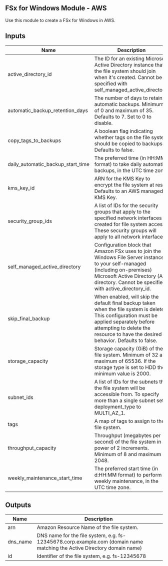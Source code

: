 ## FSx for Windows Module - AWS

Use this module to create a FSx for Windows in AWS.

## Inputs

| Name | Description | Type | Default | Required |
|------|-------------|------|---------|:--------:|
| active\_directory\_id | The ID for an existing Microsoft Active Directory instance that the file system should join when it's created. Cannot be specified with self\_managed\_active\_directory. | `any` | `null` | no |
| automatic\_backup\_retention\_days | The number of days to retain automatic backups. Minimum of 0 and maximum of 35. Defaults to 7. Set to 0 to disable. | `any` | `null` | no |
| copy\_tags\_to\_backups | A boolean flag indicating whether tags on the file system should be copied to backups. Defaults to false. | `any` | `null` | no |
| daily\_automatic\_backup\_start\_time | The preferred time (in HH:MM format) to take daily automatic backups, in the UTC time zone. | `any` | `null` | no |
| kms\_key\_id | ARN for the KMS Key to encrypt the file system at rest. Defaults to an AWS managed KMS Key. | `any` | `null` | no |
| security\_group\_ids | A list of IDs for the security groups that apply to the specified network interfaces created for file system access. These security groups will apply to all network interfaces. | `list` | `null` | no |
| self\_managed\_active\_directory | Configuration block that Amazon FSx uses to join the Windows File Server instance to your self-managed (including on-premises) Microsoft Active Directory (AD) directory. Cannot be specified with active\_directory\_id. | `list(any)` | `[]` | no |
| skip\_final\_backup | When enabled, will skip the default final backup taken when the file system is deleted. This configuration must be applied separately before attempting to delete the resource to have the desired behavior. Defaults to false. | `any` | `null` | no |
| storage\_capacity | Storage capacity (GiB) of the file system. Minimum of 32 and maximum of 65536. If the storage type is set to HDD the minimum value is 2000. | `any` | n/a | yes |
| subnet\_ids | A list of IDs for the subnets that the file system will be accessible from. To specify more than a single subnet set deployment\_type to MULTI\_AZ\_1. | `list` | n/a | yes |
| tags | A map of tags to assign to the file system. | `map` | `null` | no |
| throughput\_capacity | Throughput (megabytes per second) of the file system in power of 2 increments. Minimum of 8 and maximum of 2048. | `any` | n/a | yes |
| weekly\_maintenance\_start\_time | The preferred start time (in d:HH:MM format) to perform weekly maintenance, in the UTC time zone. | `any` | `null` | no |

## Outputs

| Name | Description |
|------|-------------|
| arn | Amazon Resource Name of the file system. |
| dns\_name | DNS name for the file system, e.g. fs-12345678.corp.example.com (domain name matching the Active Directory domain name) |
| id | Identifier of the file system, e.g. fs-12345678 |
